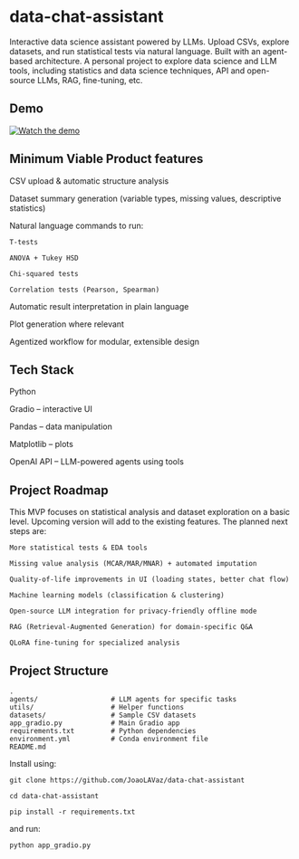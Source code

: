 # data-chat-assistant
Interactive data science assistant powered by LLMs. Upload CSVs, explore datasets, and run statistical tests via natural language. Built with an agent-based architecture. A personal project to explore data science and LLM tools, including statistics and data science techniques, API and open-source LLMs, RAG, fine-tuning, etc.

## Demo
[![Watch the demo](https://img.youtube.com/vi/LIuPb356QhI/0.jpg)](https://youtu.be/LIuPb356QhI)

## Minimum Viable Product features

CSV upload & automatic structure analysis

Dataset summary generation (variable types, missing values, descriptive statistics)

Natural language commands to run:

    T-tests

    ANOVA + Tukey HSD

    Chi-squared tests

    Correlation tests (Pearson, Spearman)

Automatic result interpretation in plain language

Plot generation where relevant

Agentized workflow for modular, extensible design


## Tech Stack

Python

Gradio – interactive UI

Pandas – data manipulation

Matplotlib – plots

OpenAI API – LLM-powered agents using tools


## Project Roadmap 

This MVP focuses on statistical analysis and dataset exploration on a basic level.
Upcoming version will add to the existing features.
The planned next steps are:

    More statistical tests & EDA tools

    Missing value analysis (MCAR/MAR/MNAR) + automated imputation

    Quality-of-life improvements in UI (loading states, better chat flow)

    Machine learning models (classification & clustering)

    Open-source LLM integration for privacy-friendly offline mode

    RAG (Retrieval-Augmented Generation) for domain-specific Q&A

    QLoRA fine-tuning for specialized analysis


## Project Structure
    .
    agents/                  # LLM agents for specific tasks
    utils/                   # Helper functions
    datasets/                # Sample CSV datasets
    app_gradio.py            # Main Gradio app
    requirements.txt         # Python dependencies
    environment.yml          # Conda environment file
    README.md


Install using:

    git clone https://github.com/JoaoLAVaz/data-chat-assistant

    cd data-chat-assistant

    pip install -r requirements.txt

and run:

    python app_gradio.py
